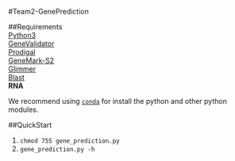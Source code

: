 #Team2-GenePrediction

##Requirements \
[Python3](https://www.python.org/downloads/release/python-372/) \
[GeneValidator](https://genevalidator.wurmlab.com/) \
[Prodigal](https://github.com/hyattpd/Prodigal) \
[GeneMark-S2](http://exon.gatech.edu/GeneMark/license_download.cgi) \
[Glimmer](https://ccb.jhu.edu/software/glimmer/) \
[Blast](https://blast.ncbi.nlm.nih.gov/Blast.cgi?CMD=Web&PAGE_TYPE=BlastDocs&DOC_TYPE=Download) \
**RNA**

We recommend using [``conda``](https://conda.io/en/latest/) for install the python and other python modules.

##QuickStart
1. ``chmod 755 gene_prediction.py``
2. ``gene_prediction.py -h``
